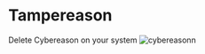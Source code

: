 # Tampereason
Delete Cybereason on your system
![cybereasonn](https://github.com/mertdas/Tampereason/assets/48562581/4d82ac7b-779e-4880-9424-9a62d484b593)
